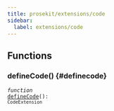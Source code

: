 ```yaml
---
title: prosekit/extensions/code
sidebar:
  label: extensions/code
---
```


## Functions

### defineCode() {#definecode}

<dl>

<dt>

<code data-typedoc-code><i>function</i> <a id="definecode" href="#definecode">defineCode</a>(): `CodeExtension`</code>

</dt>

<dd>

</dd>

</dl>
